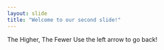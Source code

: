 ```yaml
---
layout: slide
title: "Welcome to our second slide!"
---
```

The Higher, The Fewer
Use the left arrow to go back!
